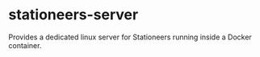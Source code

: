 # stationeers-server
Provides a dedicated linux server for Stationeers running inside a Docker container. 
